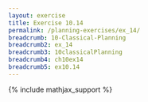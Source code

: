 ```yaml
---
layout: exercise
title: Exercise 10.14
permalink: /planning-exercises/ex_14/
breadcrumb: 10-Classical-Planning
breadcrumb2: ex_14
breadcrumb3: 10classicalPlanning
breadcrumb4: ch10ex14
breadcrumb5: ex10.14
---
```


{% include mathjax_support %}

